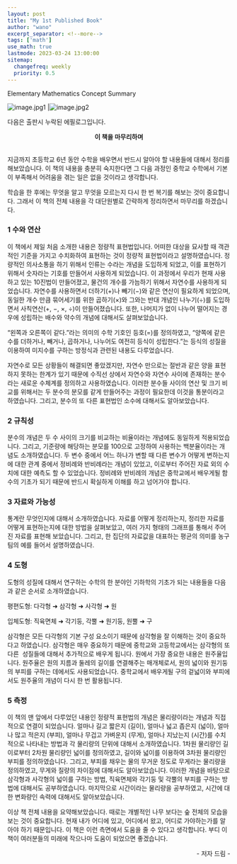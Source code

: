 ```yaml
---
layout: post
title: "My 1st Published Book"
author: "wano"
excerpt_separator: <!--more-->
tags: ['math']
use_math: true
lastmode: 2023-03-24 13:00:00
sitemap:
  changefreq: weekly
  priority: 0.5
---
```


Elementary Mathematics Concept Summary<!--more-->

![image.jpg1](https://cgvfxmath.github.io/assets/img/wano_1st_book_01.png) |![image.jpg2](https://cgvfxmath.github.io/assets/img/wano_1st_book_02.png)
<br/>

다음은 출판시 누락된 에필로그입니다.

<center><b>이 책을 마무리하며</b></center>
<br/>

지금까지 초등학교 6년 동안 수학을 배우면서 반드시 알아야 할 내용들에 대해서 정리를 해보았습니다. 이 책의 내용을 충분히 숙지한다면 그 다음 과정인 중학교 수학에서 기본이 부족해서 어려움을 겪는 일은 없을 것이라고 생각합니다.

학습을 한 후에는 무엇을 알고 무엇을 모르는지 다시 한 번 복기를 해보는 것이 중요합니다. 그래서 이 책의 전체 내용을 각 대단원별로 간략하게 정리하면서 마무리를 하겠습니다.

### 1 수와 연산

이 책에서 제일 처음 소개한 내용은 정량적 표현법입니다. 어떠한 대상을 묘사할 때 객관적인 기준을 가지고 수치화하여 표현하는 것이 정량적 표현법이라고 설명하였습니다. 정량적인 의사소통을 하기 위해서 인류는 수라는 개념을 도입하게 되었고, 이를 표현하기 위해서 숫자라는 기호를 만들어서 사용하게 되었습니다. 이 과정에서 우리가 현재 사용하고 있는 10진법이 만들어졌고, 물건의 개수를 가늠하기 위해서 자연수를 사용하게 되었습니다. 자연수를 사용하면서 더하기(+)나 빼기(−)와 같은 연산이 필요하게 되었으며, 동일한 개수 만큼 묶어세기를 위한 곱하기(×)와 그와는 반대 개념인 나누기(÷)를 도입하면서 사칙연산(+, −, ×, ÷)이 만들어졌습니다. 또한, 나머지가 없이 나누어 떨어지는 경우에 성립하는 배수와 약수의 개념에 대해서도 살펴보았습니다.

“왼쪽과 오른쪽이 같다.”라는 의미의 수학 기호인 등호(=)를 정의하였고, “양쪽에 같은 수를 더하거나, 빼거나, 곱하거나, 나누어도 여전히 등식이 성립한다.”는 등식의 성질을 이용하여 미지수를 구하는 방정식과 관련된 내용도 다루었습니다.

자연수로 모든 상황들이 해결되면 좋았겠지만, 자연수 만으로는 절반과 같은 양을 표현하지 못하는 한계가 있기 때문에 수직선 상에서 자연수와 자연수 사이에 존재하는 분수라는 새로운 수체계를 정의하고 사용하였습니다. 이러한 분수들 사이의 연산 및 크기 비교를 위해서는 두 분수의 분모를 같게 만들어주는 과정이 필요한데 이것을 통분이라고 하였습니다. 그리고, 분수의 또 다른 표현법인 소수에 대해서도 알아보았습니다.

### 2 규칙성

분수의 개념은 두 수 사이의 크기를 비교하는 비율이라는 개념에도 동일하게 적용되었습니다. 그리고, 기준량에 해당하는 분모를 100으로 고정하여 사용하는 백분율이라는 개념도 소개하였습니다. 두 변수 중에서 어느 하나가 변할 때 다른 변수가 어떻게 변하는지에 대한 관계 중에서 정비례와 반비례라는 개념이 있었고, 이로부터 주어진 자료 외의 수치에 대한 예측도 할 수 있었습니다. 정비례와 반비례의 개념은 중학교에서 배우게될 함수의 기초가 되기 때문에 반드시 확실하게 이해를 하고 넘어가야 합니다.

### 3 자료와 가능성

통계란 무엇인지에 대해서 소개하였습니다. 자료를 어떻게 정리하는지, 정리한 자료를 어떻게 표현하는지에 대한 방법을 살펴보았고, 여러 가지 형태의 그래프를 통해서 주어진 자료를 표현해 보았습니다. 그리고, 한 집단의 자료값을 대표하는 평균의 의미를 농구팀의 예를 들어서 설명하였습니다.

### 4 도형

도형의 성질에 대해서 연구하는 수학의 한 분야인 기하학의 기초가 되는 내용들을 다음과 같은 순서로 소개하였습니다.

평편도형: 다각형 ➜ 삼각형 ➜ 사각형 ➜ 원

입체도형: 직육면체 ➜ 각기둥, 각뿔 ➜ 원기둥, 원뿔 ➜ 구

삼각형은 모든 다각형의 기본 구성 요소이기 때문에 삼각형을 잘 이해하는 것이 중요하다고 하였습니다. 삼각형은 매우 중요하기 때문에 중학교와 고등학교에서는 삼각형의 또 다른  성질들에 대해서 추가적으로 배우게 됩니다. 원에서 가장 중요한 내용은 원주율입니다. 원주율은 원의 지름과 둘레의 길이를 연결해주는 매개체로서, 원의 넓이와 원기둥의 부피를 구하는 데에서도 사용되었습니다. 중학교에서 배우게될 구의 겉넓이와 부피에서도 원주율의 개념이 다시 한 번 활용됩니다.

### 5 측정

이 책의 맨 앞에서 다루었던 내용인 정량적 표현법의 개념은 물리량이라는 개념과 직접적으로 연결이 되었습니다. 얼마나 길고 짧은지 (길이), 얼마나 넓고 좁은지 (넓이), 얼마나 많고 적은지 (부피), 얼마나 무겁고 가벼운지 (무게), 얼마나 지났는지 (시간)를 수치적으로 나타내는 방법과 각 물리량의 단위에 대해서 소개하였습니다. 1차원 물리량인 길이로부터 2차원 물리량인 넓이를 정의하였고, 길이와 넓이를 이용하여 3차원 물리량인 부피를 정의하였습니다. 그리고, 부피를 채우는 물의 무거운 정도로 무게라는 물리량을 정의하였고, 무게와 질량의 차이점에 대해서도 알아보았습니다. 이러한 개념을 바탕으로 삼각형과 사각형의 넓이를 구하는 방법, 직육면체와 각기둥 및 각뿔의 부피를 구하는 방법에 대해서도 공부하였습니다. 마지막으로 시간이라는 물리량을 공부하였고, 시간에 대한 변화량인 속력에 대해서도 알아보았습니다.

이상 책 전체 내용을 요약해보았습니다. 때로는 개별적인 나무 보다는 숲 전체의 모습을 보는 것이 중요합니다. 현재 내가 어디에 있고, 어디에서 왔고, 어디로 가야하는가를 알아야 하기 때문입니다. 이 책은 이런 측면에서 도움을 줄 수 있다고 생각합니다. 부디 이 책이 여러분들의 미래에 작으나마 도움이 되었으면 좋겠습니다.

<p style="text-align: right;">- 저자 드림 -</p>
